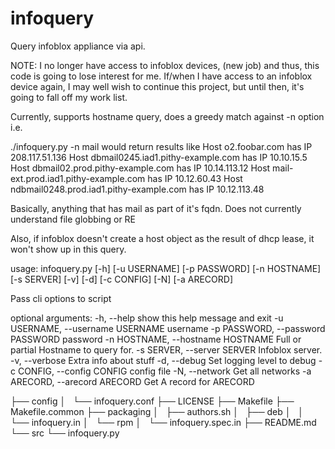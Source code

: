 infoquery
=========

Query infoblox appliance via api. 

NOTE: I no longer have access to infoblox devices, (new job) and thus, this code 
is going to lose interest for me.  If/when I have access to an infoblox device again, I may well wish to continue this project, but until then, it's going to fall off my work list. 

Currently, supports hostname query, does a greedy match against -n option
i.e.

./infoquery.py -n mail
would return results like
Host o2.foobar.com has IP 208.117.51.136
Host dbmail0245.iad1.pithy-example.com has IP 10.10.15.5
Host dbmail02.prod.pithy-example.com has IP 10.14.113.12
Host mail-ext.prod.iad1.pithy-example.com has IP 10.12.60.43
Host ndbmail0248.prod.iad1.pithy-example.com has IP 10.12.113.48

Basically, anything that has mail as part of it's fqdn.  Does not currently
understand file globbing or RE

Also, if infoblox doesn't create a host object as the result of dhcp lease, it
won't show up in this query.


usage: infoquery.py [-h] [-u USERNAME] [-p PASSWORD] [-n HOSTNAME] [-s SERVER]
                    [-v] [-d] [-c CONFIG] [-N] [-a ARECORD]

Pass cli options to script

optional arguments:
  -h, --help            show this help message and exit
  -u USERNAME, --username USERNAME
                        username
  -p PASSWORD, --password PASSWORD
                        password
  -n HOSTNAME, --hostname HOSTNAME
                        Full or partial Hostname to query for.
  -s SERVER, --server SERVER
                        Infoblox server.
  -v, --verbose         Extra info about stuff
  -d, --debug           Set logging level to debug
  -c CONFIG, --config CONFIG
                        config file
  -N, --network         Get all networks
  -a ARECORD, --arecord ARECORD
                        Get A record for ARECORD



├── config
│   └── infoquery.conf
├── LICENSE
├── Makefile
├── Makefile.common
├── packaging
│   ├── authors.sh
│   ├── deb
│   │   └── infoquery.in
│   └── rpm
│       └── infoquery.spec.in
├── README.md
└── src
    └── infoquery.py

